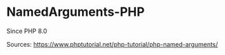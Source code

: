 # NamedArguments-PHP
Since PHP 8.0

Sources:
https://www.phptutorial.net/php-tutorial/php-named-arguments/
